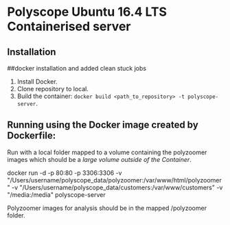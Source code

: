 # Polyscope Ubuntu 16.4 LTS Containerised server

## Installation
##docker installation and added clean stuck jobs

1. Install Docker. 
2. Clone repository to local. 
3. Build the container: `docker build <path_to_repository> -t polyscope-server`. 


## Running using the Docker image created by Dockerfile:

Run with a local folder mapped to a volume containing the polyzoomer images which should be a *large volume outside of the Container*.

docker run -d -p 80:80 -p 3306:3306 -v "/Users/username/polyscope_data/polyzoomer:/var/www/html/polyzoomer" -v "/Users/username/polyscope_data/customers:/var/www/customers" -v "/media:/media" polyscope-server

Polyzoomer images for analysis should be in the mapped /polyzoomer folder.
